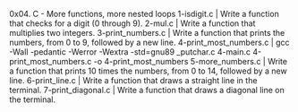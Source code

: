 0x04. C - More functions, more nested loops
1-isdigit.c | Write a function that checks for a digit (0 through 9).
2-mul.c | Write a function that multiplies two integers.
3-print_numbers.c | Write a function that prints the numbers, from 0 to 9, followed by a new line.
4-print_most_numbers.c | gcc -Wall -pedantic -Werror -Wextra -std=gnu89 _putchar.c 4-main.c 4-print_most_numbers.c -o 4-print_most_numbers
5-more_numbers.c | Write a function that prints 10 times the numbers, from 0 to 14, followed by a new line.
6-print_line.c | Write a function that draws a straight line in the terminal.
7-print_diagonal.c | Write a function that draws a diagonal line on the terminal.
